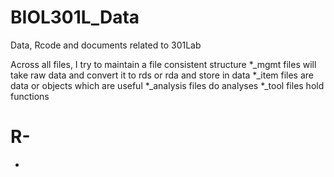 # BIOL301L_Data
Data, Rcode and documents related to 301Lab

Across all files, I try to maintain a file consistent structure
 *_mgmt files will take raw data and convert it to rds or rda and store in data
 *_item files are data or objects which are useful
 *_analysis files do analyses
 *_tool files hold functions

# R-
 * 